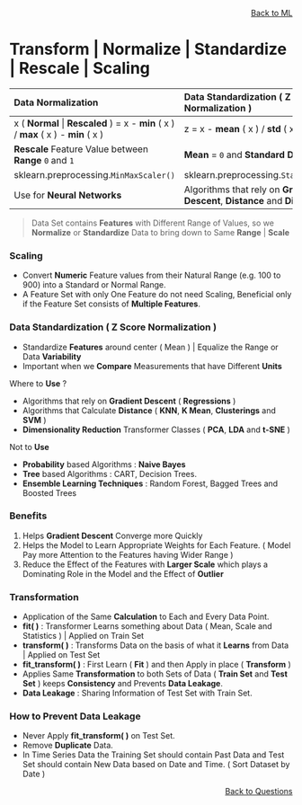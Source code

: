 <p align='right'><a align="right" href="https://github.com/KIRANKUMAR7296/Library/blob/main/Machine%20Learning/Machine%20Learning%20Models.md">Back to ML</a></p>

# Transform | Normalize | Standardize | Rescale | Scaling

Data Normalization | Data Standardization ( Z Score Normalization )
:--- | :---
x ( **Normal** \| **Rescaled** ) =  x - **min** ( x ) / **max** ( x ) - **min** ( x ) | z = x - **mean** ( x ) / **std** ( x )
**Rescale** Feature Value between **Range** `0` and `1` | **Mean** = `0` and **Standard Deviation** = `1`
sklearn.preprocessing.`MinMaxScaler()` | sklearn.preprocessing.`StandardScaler()`
Use for **Neural Networks** | Algorithms that rely on **Gradient Descent**, **Distance** and **Dimensions**

> Data Set contains **Features** with Different Range of Values, so we **Normalize** or **Standardize** Data to bring down to Same **Range** | **Scale**

### Scaling 
- Convert **Numeric** Feature values from their Natural Range (e.g. 100 to 900) into a Standard or Normal Range.
- A Feature Set with only One Feature do not need Scaling, Beneficial only if the Feature Set consists of **Multiple Features**.

### Data Standardization ( Z Score Normalization )
- Standardize **Features** around center ( Mean ) | Equalize the Range or Data **Variability**
- Important when we **Compare** Measurements that have Different **Units**

Where to **Use** ?
- Algorithms that rely on **Gradient Descent** ( **Regressions** )
- Algorithms that Calculate **Distance** ( **KNN**, **K Mean**, **Clusterings** and **SVM** )
- **Dimensionality Reduction** Transformer Classes ( **PCA**, **LDA** and **t-SNE** )

Not to **Use** 
- **Probability** based Algorithms : **Naive Bayes**
- **Tree** based Algorithms : CART, Decision Trees.  
- **Ensemble Learning Techniques** : Random Forest, Bagged Trees and Boosted Trees

### Benefits 
1. Helps **Gradient Descent** Converge more Quickly
2. Helps the Model to Learn Appropriate Weights for Each Feature. ( Model Pay more Attention to the Features having Wider Range )
3. Reduce the Effect of the Features with **Larger Scale** which plays a Dominating Role in the Model and the Effect of **Outlier**

### Transformation
- Application of the Same **Calculation** to Each and Every Data Point.
- **fit( )** : Transformer Learns something about Data ( Mean, Scale and Statistics ) | Applied on Train Set
- **transform( )** : Transforms Data on the basis of what it **Learns** from Data | Applied on Test Set
- **fit_transform( )** : First Learn ( **Fit** ) and then Apply in place ( **Transform** )
- Applies Same **Transformation** to both Sets of Data ( **Train Set** and **Test Set** ) keeps **Consistency** and Prevents **Data Leakage**.
- **Data Leakage** :  Sharing Information of Test Set with Train Set.

### How to Prevent Data Leakage 
- Never Apply **fit_transform( )** on Test Set.
- Remove **Duplicate** Data.
- In Time Series Data the Training Set should contain Past Data and Test Set should contain New Data based on Date and Time. ( Sort Dataset by Date ) 

<p align='right'><a align="right" href="https://github.com/KIRANKUMAR7296/Library/blob/main/Interview.md">Back to Questions</a></p>

